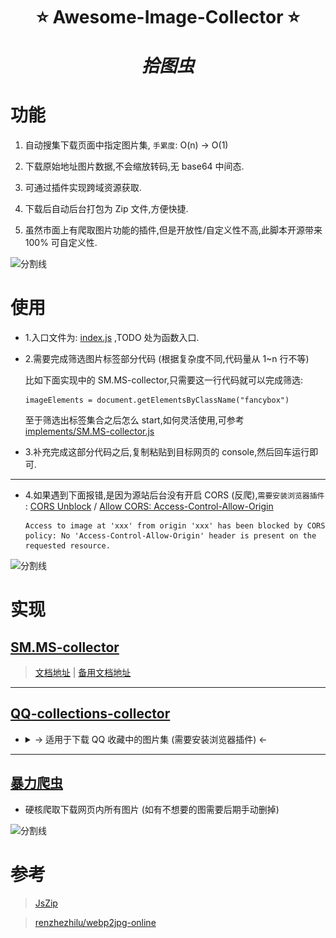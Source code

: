 <!--
 * @?: *********************************************************************
 * @Author: Weidows
 * @Date: 2021-07-06 19:42:41
 * @LastEditors: Weidows
 * @LastEditTime: 2022-02-10 19:11:26
 * @FilePath: \awesome-image-collector\README.md
 * @Description:
 * @!: *********************************************************************
-->

<h1 align="center">

⭐️ Awesome-Image-Collector ⭐️

_拾图虫_

</h1>

# 功能

1. 自动搜集下载页面中指定图片集, `手累度`: O(n) -> O(1)

2. 下载原始地址图片数据,不会缩放转码,无 base64 中间态.

3. 可通过插件实现跨域资源获取.

4. 下载后自动后台打包为 Zip 文件,方便快捷.

5. 虽然市面上有爬取图片功能的插件,但是开放性/自定义性不高,此脚本开源带来 100% 可自定义性.

![分割线](https://cdn.jsdelivr.net/gh/Weidows/Images/img/divider.png)

# 使用

- 1.入口文件为: [index.js](./index.js) ,TODO 处为函数入口.

- 2.需要完成筛选图片标签部分代码 (根据复杂度不同,代码量从 1~n 行不等)

  比如下面实现中的 SM.MS-collector,只需要这一行代码就可以完成筛选:

  ```
  imageElements = document.getElementsByClassName("fancybox")
  ```

  至于筛选出标签集合之后怎么 start,如何灵活使用,可参考 [implements/SM.MS-collector.js](./implements/SM.MS-collector.js)

- 3.补充完成这部分代码之后,复制粘贴到目标网页的 console,然后回车运行即可.

---

- 4.如果遇到下面报错,是因为源站后台没有开启 CORS (反爬),`需要安装浏览器插件` : [CORS Unblock](https://microsoftedge.microsoft.com/addons/detail/cors-unblock/hkjklmhkbkdhlgnnfbbcihcajofmjgbh?hl=zh-CN) / [Allow CORS: Access-Control-Allow-Origin](https://microsoftedge.microsoft.com/addons/detail/allow-cors-accesscontro/bhjepjpgngghppolkjdhckmnfphffdag?hl=zh-CN)

  ```
  Access to image at 'xxx' from origin 'xxx' has been blocked by CORS policy: No 'Access-Control-Allow-Origin' header is present on the requested resource.
  ```

![分割线](https://cdn.jsdelivr.net/gh/Weidows/Images/img/divider.png)

# 实现

## [SM.MS-collector](./implements/SM.MS-collector.js)

> [文档地址](https://weidows.github.io/post/tools/SM-MS-downloader) | [备用文档地址](https://weidows.gitee.io/post/tools/SM-MS-downloader)

---

## [QQ-collections-collector](./implements/QQ-collections-collector.js)

- <details>

    <summary> -> 适用于下载 QQ 收藏中的图片集 (需要安装浏览器插件) <- </summary>

  ![](image/README/1644491477727.png)

  ![](image/README/1644491499368.png)

  </details>

---

## [暴力爬虫](./implements/violent-collector.js)

- 硬核爬取下载网页内所有图片 (如有不想要的图需要后期手动删掉)

![分割线](https://cdn.jsdelivr.net/gh/Weidows/Images/img/divider.png)

# 参考

> [JsZip](https://stuk.github.io/jszip/)

> [renzhezhilu/webp2jpg-online](https://github.com/renzhezhilu/webp2jpg-online/blob/917e1e527a8811f710b2a670d7771468908e4ca1/version/v1.0.0/js/index.js)
